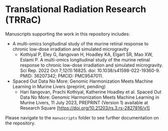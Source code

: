 # Translational Radiation Research (TRRaC) 

Manuscripts supporting the work in this repository includes:
- A multi-omics longitudinal study of the murine retinal response to chronic low-dose irradiation and simulated microgravity
  - Kothiyal P, Eley G, Ilangovan H, Hoadley KA, Elgart SR, Mao XW, Eslami P. A multi-omics longitudinal study of the murine retinal response to chronic low-dose irradiation and simulated microgravity. Sci Rep. 2022 Oct 7;12(1):16825. doi: 10.1038/s41598-022-19360-9. PMID: 36207342; PMCID: PMC9547011.
- Spaced Out Data No More: Genomic Harmonization Meets Machine Learning in Murine Livers (preprint, pending)
  - Hari Ilangovan, Prachi Kothiyal, Katherine Hoadley et al. Spaced Out Data No More: Genomic Harmonization Meets Machine Learning in Murine Livers, 11 July 2023, PREPRINT (Version 1) available at Research Square [https://doi.org/10.21203/rs.3.rs-2827816/v1]
    
Please navigate to the `manuscripts` folder to see further documentation on the repository.
